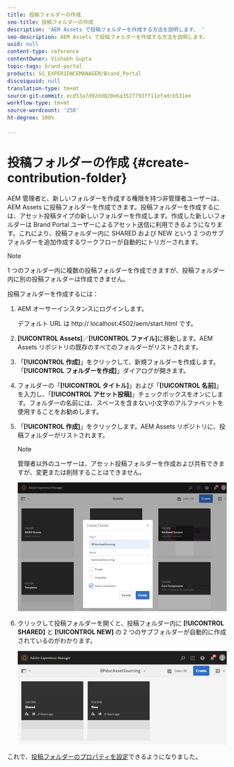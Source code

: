 ```yaml
---
title: 投稿フォルダーの作成
seo-title: 投稿フォルダーの作成
description: 'AEM Assets で投稿フォルダーを作成する方法を説明します。 '
seo-description: AEM Assets で投稿フォルダーを作成する方法を説明します。
uuid: null
content-type: reference
contentOwner: Vishabh Gupta
topic-tags: brand-portal
products: SG_EXPERIENCEMANAGER/Brand_Portal
discoiquuid: null
translation-type: tm+mt
source-git-commit: ecd53a7d92dd020e6a3527793ff11efadcb531ee
workflow-type: tm+mt
source-wordcount: '258'
ht-degree: 100%

---
```



# 投稿フォルダーの作成 {#create-contribution-folder}


AEM 管理者と、新しいフォルダーを作成する権限を持つ非管理者ユーザーは、AEM Assets に投稿フォルダーを作成できます。投稿フォルダーを作成するには、アセット投稿タイプの新しいフォルダーを作成します。作成した新しいフォルダーは Brand Portal ユーザーによるアセット送信に利用できるようになります。これにより、投稿フォルダー内に SHARED および NEW という 2 つのサブフォルダーを追加作成するワークフローが自動的にトリガーされます。

>[!NOTE]
>
>1 つのフォルダー内に複数の投稿フォルダーを作成できますが、投稿フォルダー内に別の投稿フォルダーは作成できません。

投稿フォルダーを作成するには：
1. AEM オーサーインスタンスにログインします。

   デフォルト URL は http:// localhost:4502/aem/start.html です。

1. **[!UICONTROL Assets]**／**[!UICONTROL ファイル]**&#x200B;に移動します。AEM Assets リポジトリの既存のすべてのフォルダーがリストされます。

1. 「**[!UICONTROL 作成]**」をクリックして、新規フォルダーを作成します。「**[!UICONTROL フォルダーを作成]**」ダイアログが開きます。

1. フォルダーの「**[!UICONTROL タイトル]**」および「**[!UICONTROL 名前]**」を入力し、「**[!UICONTROL アセット投稿]**」チェックボックスをオンにします。フォルダーの名前には、スペースを含まない小文字のアルファベットを使用することをお勧めします。

1. 「**[!UICONTROL 作成]**」をクリックします。AEM Assets リポジトリに、投稿フォルダーがリストされます。

   >[!NOTE]
   >
   >管理者以外のユーザーは、アセット投稿フォルダーを作成および共有できますが、変更または削除することはできません。

   ![](assets/create-contribution-folder.png)

1. クリックして投稿フォルダーを開くと、投稿フォルダー内に **[!UICONTROL SHARED]** と **[!UICONTROL NEW]** の 2 つのサブフォルダーが自動的に作成されているのがわかります。

   ![](assets/contribution-folder.png)

これで、[投稿フォルダーのプロパティを設定](brand-portal-configure-contribution-folder-properties.md)できるようになりました。


